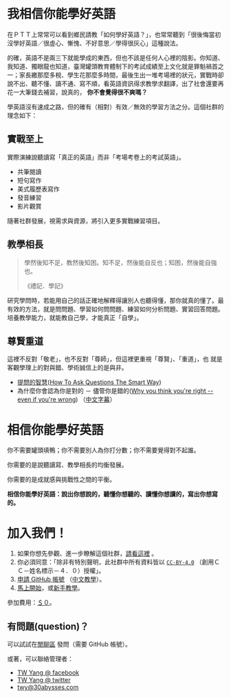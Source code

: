 ﻿# 我相信你能學好英語

在ＰＴＴ上常常可以看到鄉民請教「如何學好英語？」，也常常聽到「很後悔當初
沒學好英語／很虛心、慚愧、不好意思／學得很灰心」這種說法。

的確，英語不是兩三下就能學成的東西，但也不該是任何人心裡的陰影。你知道、
我知道、獨眼龍也知道，臺灣罐頭教育體制下的考試成績至上文化就是罪魁禍首之
一；家長繳那麼多稅、學生花那麼多時間，最後生出一堆考場裡的狀元，實戰時卻
說不出、聽不懂、讀不通、寫不順，看英語資訊得求教學求翻譯，出了社會還要再
花一大筆錢去補習，說真的， **你不會覺得很不爽嗎？**

學英語沒有速成之路，但的確有（相對）有效／無效的學習方法之分。這個社群的
理念如下：


##  實戰至上

實際演練說聽讀寫「真正的英語」而非「考場考卷上的考試英語」。

* 共筆閱讀
* 短句寫作
* 美式履歷表寫作
* 發音練習
* 影片觀賞

隨著社群發展，視需求與資源，將引入更多實戰練習項目。


##  教學相長

> 學然後知不足，教然後知困。知不足，然後能自反也；知困，然後能自強也。
>
> 《禮記．學記》

研究學問時，若能用自己的話正確地解釋得讓別人也聽得懂，那你就真的懂了。最
有效的方法，就是問問題、學習如何問問題、練習如何分析問題、實習回答問題。
培養教學能力，就能教自己學，才能真正「自學」。


##  尊賢重道

這裡不反對「敬老」，也不反對「尊師」，但這裡更重視「尊賢」、「重道」，也
就是客觀學理上的對與錯、學術誠信上的是與非。

* [提問的智慧][1]([How To Ask Questions The Smart Way][2])
* 為什麼你會認為你是對的 － 儘管你是錯的([Why you think you're right -- even if you're wrong][3])
  （[中文字幕][4]）

[1]: https://github.com/ryanhanwu/How-To-Ask-Questions-The-Smart-Way
[2]: http://www.catb.org/~esr/faqs/smart-questions.html
[3]: https://www.ted.com/talks/julia_galef_why_you_think_you_re_right_even_if_you_re_wrong
[4]: https://www.ted.com/talks/julia_galef_why_you_think_you_re_right_even_if_you_re_wrong/transcript?language=zh-tw



# 相信你能學好英語

你不需要罐頭填鴨；你不需要別人為你打分數；你不需要覺得對不起誰。

你需要的是說聽讀寫、教學相長的均衡發展。

你需要的是成就感與挑戰性之間的平衡。

**相信你能學好英語：說出你想說的，聽懂你想聽的、讀懂你想讀的，寫出你想寫
的。**



# 加入我們！

1.  如果你想先參觀、進一步瞭解這個社群，[請看這裡][8] 。
2.  你必須同意：「除非有特別聲明，此社群中所有資料皆以 [`CC-BY-4.0`][14]
    （創用ＣＣ－姓名標示－４．０）授權」。
3.  [申請 GitHub 帳號][9] （[中文教學][10]）。
4.  [馬上開始][11]，或[新手教學][12]。

參加費用：[＄０][13]。

[8]: introduction.md
[9]: https://github.com/join
[10]: how-to-create-github-account.md
[11]: https://github.com/teach-and-learn
[12]: onboarding.md
[13]: cost-fee-price-money.md
[14]: https://creativecommons.org/licenses/by/4.0/


##  有問題(question)？

可以試試在[閒聊區][5] 發問（需要 GitHub 帳號）。

[5]: https://github.com/teach-and-learn/chat/issues

或著，可以聯絡管理者：

* [TW Yang @ facebook][6]
* [TW Yang @ twitter][7]
* <twy@30abysses.com>

[6]: https://www.facebook.com/tw.yang.30
[7]: https://twitter.com/twy30
